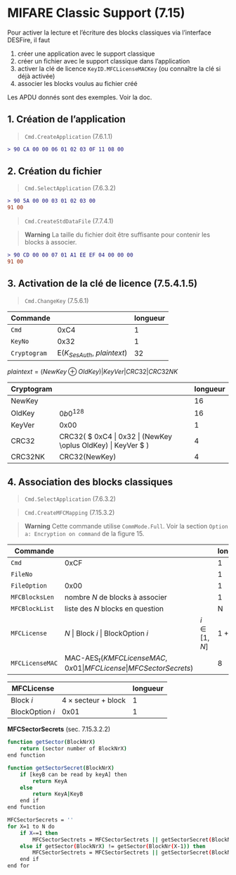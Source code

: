 # MIFARE Classic Support (7.15)

Pour activer la lecture et l’écriture des blocks classiques via l’interface DESFire, il faut

1. créer une application avec le support classique
2. créer un fichier avec le support classique dans l’application
3. activer la clé de licence `KeyID.MFCLicenseMACKey` (ou connaître la clé si déjà activée)
4. associer les blocks voulus au fichier créé

Les APDU donnés sont des exemples. Voir la doc.

## 1. Création de l’application

> `Cmd.CreateApplication` (7.6.1.1)

```diff
> 90 CA 00 00 06 01 02 03 0F 11 08 00
```

## 2. Création du fichier

> `Cmd.SelectApplication` (7.6.3.2)

```diff
> 90 5A 00 00 03 01 02 03 00
91 00
```

> `Cmd.CreateStdDataFile` (7.7.4.1)

> **Warning** La taille du fichier doit être suffisante pour contenir les blocks à associer.

```diff
> 90 CD 00 00 07 01 A1 EE EF 04 00 00 00
91 00
```

## 3. Activation de la clé de licence (7.5.4.1.5)

> `Cmd.ChangeKey` (7.5.6.1)

| Commande     |                               | longueur |
| ------------ | ----------------------------- | -------- |
| `Cmd`        | 0xC4                          | 1        |
| `KeyNo`      | 0x32                          | 1        |
| `Cryptogram` | E($K_{SesAuth}$, $plaintext$) | 32       |

$plaintext = (NewKey \oplus OldKey) | KeyVer | CRC32 | CRC32NK$

| Cryptogram |                                                                | longueur |
| ---------- | -------------------------------------------------------------- | -------- |
| NewKey     |                                                                | 16       |
| OldKey     | $0b0^{128}$                                                    | 16       |
| KeyVer     | 0x00                                                           | 1        |
| CRC32      | CRC32( $ 0xC4  \| 0x32 \| (NewKey \oplus OldKey) \| KeyVer $ ) | 4        |
| CRC32NK    | CRC32(NewKey)                                                  | 4        |

## 4. Association des blocks classiques

> `Cmd.SelectApplication` (7.6.3.2)

> `Cmd.CreateMFCMapping` (7.15.3.2)

> **Warning** Cette commande utilise `CommMode.Full`. Voir la section `Option a: Encryption on command` de la figure 15.

| Commande        |                                                                    |                | longueur |
| --------------- | ------------------------------------------------------------------ | -------------- | -------- |
| `Cmd`           | 0xCF                                                               |                | 1        |
| `FileNo`        |                                                                    |                | 1        |
| `FileOption`    | 0x00                                                               |                | 1        |
| `MFCBlocksLen`  | nombre $N$ de blocks à associer                                    |                | 1        |
| `MFCBlockList`  | liste des $N$ blocks en question                                   |                | N        |
| `MFCLicense`    | $N$ \| Block $i$ \| BlockOption $i$                                | $i \in [1, N]$ | 1 + 2N   |
| `MFCLicenseMAC` | $\text{MAC-AES}_t(KMFCLicenseMAC, 0x01\|MFCLicense\|MFCSectorSecrets)$ |                | 8        |

| MFCLicense      |                                          | longueur |
| --------------- | ---------------------------------------- | -------- |
| Block $i$       | $4 \times \text{secteur} + \text{block}$ | 1        |
| BlockOption $i$ | 0x01                                     | 1        |

**MFCSectorSecrets** (sec. 7.15.3.2.2)

```sh
function getSector(BlockNrX)
    return (sector number of BlockNrX)
end function

function getSectorSecret(BlockNrX)
    if [keyB can be read by keyA] then
        return KeyA
    else
        return KeyA|KeyB
    end if
end function

MFCSectorSecrets = ''
for X=1 to N do
    if X==1 then
        MFCSectorSectrets = MFCSectorSectrets || getSectorSecret(BlockNrX)
    else if getSector(BlockNrX) != getSector(BlockNr(X-1)) then
        MFCSectorSectrets = MFCSectorSectrets || getSectorSecret(BlockNrX)
    end if
end for
```
